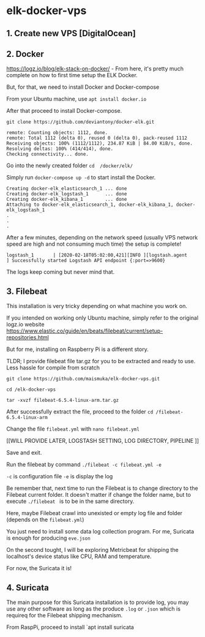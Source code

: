 # elk-docker-vps

## 1. Create new VPS [DigitalOcean]

## 2. Docker

https://logz.io/blog/elk-stack-on-docker/ - From here, it's pretty much complete on how to first time setup the ELK Docker.

But, for that, we need to install Docker and Docker-compose

From your Ubuntu machine, use  `apt install docker.io`

After that proceed to install Docker-compose. 

`git clone https://github.com/deviantony/docker-elk.git`

```
remote: Counting objects: 1112, done.
remote: Total 1112 (delta 0), reused 0 (delta 0), pack-reused 1112
Receiving objects: 100% (1112/1112), 234.87 KiB | 84.00 KiB/s, done.
Resolving deltas: 100% (414/414), done.
Checking connectivity... done.
```

Go into the newly created folder `cd  /docker/elk/`

Simply run `docker-compose up -d` to start install the Docker.

```
Creating docker-elk_elasticsearch_1 ... done
Creating docker-elk_logstash_1      ... done
Creating docker-elk_kibana_1        ... done
Attaching to docker-elk_elasticsearch_1, docker-elk_kibana_1, docker-elk_logstash_1
.
.
.
```

After a few minutes, depending on the network speed (usually VPS network speed are high and not consuming much time) the setup is complete!

`logstash_1       | [2020-02-18T05:02:00,421][INFO ][logstash.agent           ] Successfully started Logstash API endpoint {:port=>9600}`

The logs keep coming but never mind that.

## 3. Filebeat

This installation is very tricky depending on what machine you work on.

If you intended on working only Ubuntu machine, simply refer to the original logz.io website https://www.elastic.co/guide/en/beats/filebeat/current/setup-repositories.html

But for me, installing on Raspberry Pi is a different story.

TLDR; I provide filebeat file tar.gz for you to be extracted and ready to use. Less hassle for compile from scratch

`git clone https://github.com/maismuka/elk-docker-vps.git`

`cd /elk-docker-vps`

 `tar -xvzf filebeat-6.5.4-linux-arm.tar.gz`
 
 After successfully extract the file, proceed to the folder `cd /filebeat-6.5.4-linux-arm`
 
 Change the file `filebeat.yml` with `nano filebeat.yml`
 
 [[WILL PROVIDE LATER, LOGSTASH SETTING, LOG DIRECTORY, PIPELINE ]]
 
 Save and exit.
 
 Run the filebeat by command `./filebeat -c filebeat.yml -e`
 
 `-c` is configuration file
 `-e` is display the log
 
 Be remember that, next time to run the Filebeat is to change directory to the Filebeat current folder. It doesn't matter if change the folder name, but to execute `./filebeat ` is to be in the same directory.
 
Here, maybe Filebeat crawl into unexisted or empty log file and folder (depends on the `filebeat.yml`)

You just need to install some data log collection program. For me, Suricata is enough for producing `eve.json`

On the second tought, I will be exploring Metricbeat for shipping the localhost's device status like CPU, RAM and temperature.

For now, the Suricata it is!

## 4. Suricata

The main purpose for this Suricata installation is to provide log, you may use any other software as long as the produce `.log` or `.json` which is requireq for the Filebeat shipping mechanism.

From RaspPi, proceed to install `apt install suricata
 
 
 
 
 
 
 
 


